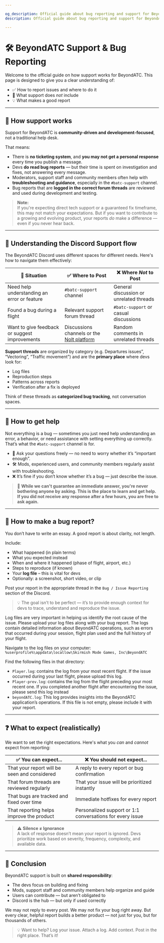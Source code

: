 ```yaml
---

og_description: Official guide about bug reporting and support for BeyondATC. An overview of how support and bug reporting work, including best practices, expectations, and how to contribute effectively during early access.
description: Official guide about bug reporting and support for BeyondATC. An overview of how support and bug reporting work, including best practices, expectations, and how to contribute effectively during early access.

---
```


# 🛠️ BeyondATC Support & Bug Reporting

Welcome to the official guide on how support works for BeyondATC. This page is designed to give you a clear understanding of:

- ✅ How to report issues and where to do it  
- 🚫 What support does *not* include  
- 💡 What makes a good report  

---

## 📌 How support works

Support for BeyondATC is **community-driven and development-focused**, not a traditional help desk.

That means:

- There is **no ticketing system**, and **you may not get a personal response** every time you publish a message.
- Devs **do read bug reports** — but their time is spent on investigation and fixes, not answering every message.
- Moderators, support staff and community members often help with **troubleshooting and guidance**, especially in the `#batc-support` channel.
- Bug reports that are **logged in the correct forum threads** are reviewed and used during development and testing.

> **Note:**  
> If you're expecting direct tech support or a guaranteed fix timeframe, this may not match your expectations. But if you want to contribute to a growing and evolving product, your reports *do* make a difference — even if you never hear back.

---

## 🧭 Understanding the Discord Support flow

The BeyondATC Discord uses different spaces for different needs. Here's how to navigate them effectively:

| 🧩 Situation                                  | ✅ Where to Post               | ❌ Where *Not* to Post                    |
|----------------------------------------------|----------------------------------|-------------------------------------------|
| Need help understanding an error or feature  | `#batc-support` channel          | General discussion or unrelated threads   |
| Found a bug during a flight                  | Relevant support forum thread    | `#batc-support` or casual discussions     |
| Want to give feedback or suggest improvements| Discussions channels or the [Nolt platform](https://beyondatc.nolt.io) | Random comments in unrelated threads      |

**Support threads** are organized by category (e.g. Departures issues”, “Vectoring”, “Traffic movement”) and are the **primary place** where devs look for:

- Log files  
- Reproduction steps  
- Patterns across reports  
- Verification after a fix is deployed

Think of these threads as **categorized bug tracking**, not conversation spaces.

---

## 🤗 How to get help

Not everything is a bug — sometimes you just need help understanding an error, a behavior, or need assistance with setting everything up correctly. That’s what the `#batc-support` channel is for.

- 🧠 Ask your questions freely — no need to worry whether it’s “important enough”.  
- 🛠️ Mods, experienced users, and community members regularly assist with troubleshooting.  
- ❌ It’s fine if you don’t know whether it’s a bug — just describe the issue.

> 💬 **While we can't guarantee an immediate answer, you're never bothering anyone by asking. This is the place to learn and get help. If you did not receive any response after a few hours, you are free to ask again.**

---

## 📄 How to make a bug report?

You don’t have to write an essay. A good report is about clarity, not length.

Include:

- What happened (in plain terms)
- What you expected instead
- When and where it happened (phase of flight, airport, etc.)
- Steps to reproduce (if known)
- Your **log file** – this is vital for devs
- Optionally: a screenshot, short video, or clip

Post your report in the appropriate thread in the `Bug / Issue Reporting` section of the Discord.

> 💡 The goal isn’t to be perfect — it’s to provide enough context for devs to trace, understand and reproduce the issue.

Log files are very important in helping us identify the root cause of the issue. Please upload your log files along with your bug report. The logs contain detailed information about BeyondATC operations, such as errors that occurred during your session, flight plan used and the full history of your flight.

Navigate to the log files on your computer:  
```%userprofile%\appdata\locallow\Skirmish Mode Games, Inc\BeyondATC```

Find the following files in that directory:

- ```Player.log```: contains the log from your most recent flight. If the issue occurred during your last flight, please upload this log.
- ```Player-prev.log```: contains the log from the flight preceding your most recent one. If you completed another flight after encountering the issue, please send this log instead
- ```beyondATC.log```: This log provides insights into the BeyondATC application’s operations. If this file is not empty, please include it with your report.

---

## ❓ What to expect (realistically)

We want to set the right expectations. Here's what you *can* and *cannot* expect from reporting:

| ✅ You can expect...                           | ❌ You should not expect...                    |
|------------------------------------------------|------------------------------------------------|
| That your report will be seen and considered   | A reply to every report or bug confirmation    |
| That forum threads are reviewed regularly      | That your issue will be prioritized instantly  |
| That bugs are tracked and fixed over time      | Immediate hotfixes for every report            |
| That reporting helps improve the product       | Personalized support or 1:1 conversations for every issue     |

> ⚠️ **Silence ≠ Ignorance**  
> A lack of response doesn’t mean your report is ignored. Devs prioritize work based on severity, frequency, complexity, and available data.

---

## 🤝 Conclusion

BeyondATC support is built on **shared responsibility**:

- The devs focus on building and fixing  
- Mods, support staff and community members help organize and guide  
- Users can contribute — but aren’t obligated to  
- Discord is the hub — but only if used correctly  

We may not reply to every post. We may not fix your bug right away. But every clear, helpful report builds a better product — not just for you, but for thousands of others.

> 💡 Want to help? Log your issue. Attach a log. Add context. Post in the right place. That’s it!
